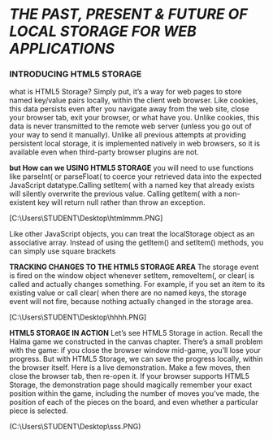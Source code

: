 
# *THE PAST, PRESENT & FUTURE OF LOCAL STORAGE FOR WEB APPLICATIONS*

### INTRODUCING HTML5 STORAGE
what is HTML5 Storage? Simply put, it’s a way for web pages to store named key/value pairs locally, within the client web browser. Like cookies, this data persists even after you navigate away from the web site, close your browser tab, exit your browser, or what have you. Unlike cookies, this data is never transmitted to the remote web server (unless you go out of your way to send it manually). Unlike all previous attempts at providing persistent local storage, it is implemented natively in web browsers, so it is available even when third-party browser plugins are not.

**but How can we USING HTML5 STORAGE**
you will need to use functions like parseInt( or parseFloat( to coerce your retrieved data into the expected JavaScript datatype.Calling setItem( with a named key that already exists will silently overwrite the previous value. Calling getItem( with a non-existent key will return null rather than throw an exception.

[C:\Users\STUDENT\Desktop\htmlmmm.PNG]

Like other JavaScript objects, you can treat the localStorage object as an associative array. Instead of using the getItem() and setItem() methods, you can simply use square brackets

**TRACKING CHANGES TO THE HTML5 STORAGE AREA**
The storage event is fired on the window object whenever setItem, removeItem(, or clear( is called and actually changes something. For example, if you set an item to its existing value or call clear( when there are no named keys, the storage event will not fire, because nothing actually changed in the storage area.

[C:\Users\STUDENT\Desktop\hhhh.PNG]


**HTML5 STORAGE IN ACTION**
Let’s see HTML5 Storage in action. Recall the Halma game we constructed in the canvas chapter. There’s a small problem with the game: if you close the browser window mid-game, you’ll lose your progress. But with HTML5 Storage, we can save the progress locally, within the browser itself. Here is a live demonstration. Make a few moves, then close the browser tab, then re-open it. If your browser supports HTML5 Storage, the demonstration page should magically remember your exact position within the game, including the number of moves you’ve made, the position of each of the pieces on the board, and even whether a particular piece is selected.

(C:\Users\STUDENT\Desktop\sss.PNG)